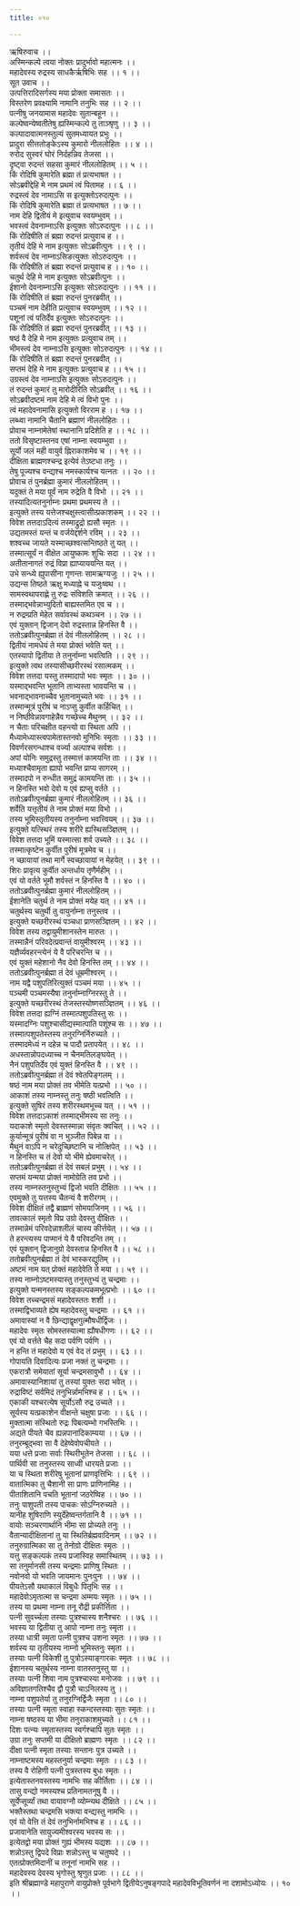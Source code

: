 ```yaml
---
title: ०१०

---
```

ऋषिरुवाच ।।  
अस्मिन्कल्पे त्वया नोक्तः प्रादुर्भावो महात्मनः ।।  
महादेवस्य रुद्रस्य साधकैर्ऋषिभिः सह ।। १ ।।  
सूत उवाच ।।  
उत्पत्तिरादिसर्गस्य मया प्रोक्ता समासतः ।।  
विस्तरेण प्रवक्ष्यामि नामानि तनुभिः सह ।। २ ।।  
पत्नीषु जनयामास महादेवः सुतान्बहून ।।  
कल्पेष्वन्येष्वतीतेषु ह्यस्मिन्कल्पे तु ताञ्श्रृणु ।। ३ ।।  
कल्पादावात्मनस्तुल्यं सुतमध्यायत प्रभुः ।।  
प्रादुरा सीत्ततोङ्केऽस्य कुमारो नीललोहितः ।। ४ ।।  
रुरोद सुस्वरं घोरं निर्दहन्निव तेजसा ।।  
दृष्ट्वा रुदन्तं सहसा कुमारं नीललोहितम् ।। ५ ।।  
किं रोदिषि कुमारेति ब्रह्मा तं प्रत्यभाषत ।।  
सोऽब्रवीद्देहि मे नाम प्रथमं त्वं पितामह ।। ६ ।।  
रुद्रस्त्वं देव नामाऽसि स इत्युक्तोऽरुदत्पुनः ।।  
किं रोदिषि कुमारेति ब्रह्मा तं प्रत्यभाषत ।। ७ ।।  
नाम देहि द्वितीयं मे इत्युवाच स्वयम्भुवम् ।।  
भवस्त्वं देवनाम्नाऽसि इत्युक्तः सोऽरुदत्पुनः ।। ८ ।।  
किं रोदिषीति तं ब्रह्मा रुदन्तं प्रत्युवाच ह ।।  
तृतीयं देहि मे नाम इत्युक्तः सोऽब्रवीत्पुनः ।। ९ ।।  
शर्वस्त्वं देव नाम्नाऽसिङत्युक्तः सोऽरुदत्पुनः ।।  
किं रोदिषीति तं ब्रह्मा रुदन्तं प्रत्युवाच ह ।। १० ।।  
चतुर्थ देहि मे नाम इत्युक्तः सोऽब्रवीत्पुनः ।।  
ईशानो देवनाम्नाऽसि इत्युक्तः सोऽरुदत्पुनः ।। ११ ।।  
किं रोदिषीति तं ब्रह्मा रुदन्तं पुनरब्रवीत् ।।  
पञ्चमं नाम देहीति प्रत्युवाच स्वयम्भुवम् ।। १२ ।।  
पशूनां त्वं पतिर्देव इत्युक्तः सोऽरुदत्पुनः ।।  
किं रोदिषीति तं ब्रह्मा रुदन्तं पुनरब्रवीत् ।। १३ ।।  
षष्ठं वै देहि मे नाम इत्युक्तः प्रत्युवाच तम् ।।  
भीमस्त्वं देव नाम्नाऽसि इत्युक्तः सोऽरुदत्पुनः ।। १४ ।।  
किं रोदिषीति तं ब्रह्मा रुदन्तं पुनरब्रवीत् ।।  
सप्तमं देहि मे नाम इत्युक्तः प्रत्युवाच ह ।। १५ ।।  
उग्रस्त्वं देव नाम्नाऽसि इत्युक्तः सोऽरुदत्पुनः ।।  
तं रुदन्तं कुमारं तु मारोदीरिति सोऽब्रवीत् ।। १६ ।।  
सोऽब्रवीदष्टमं नाम देहि मे त्वं विभो पुनः ।।  
त्वं महादेवनामासि इत्युक्तो विरराम ह ।। १७ ।।  
लब्ध्वा नामानि चैतानि ब्रह्माणं नीललोहितः ।।  
प्रोवाच नाम्नामेतेषां स्थानानि प्रदिशेति ह ।। १८ ।।  
ततो विसृष्टास्तनव एषां नाम्ना स्वयम्भुवा ।।  
सूर्यो जलं मही वायुर्व ह्निराकाशमेव च ।। १९ ।।  
दीक्षिता ब्राह्मणश्चन्द्र इत्येवं तेऽष्टधा तनुः ।।  
तेषु पूज्यश्च वन्द्यश्च नमस्कार्यश्च यत्नतः ।। २० ।।  
प्रोवाच तं पुनर्ब्रह्मा कुमारं नीललोहितम् ।।  
यदुक्तं ते मया पूर्वं नाम रुद्रेति वै विभो ।। २१ ।।  
तस्यादित्यतनुर्नाम्नः प्रथमा प्रथमस्य ते ।।  
इत्युक्ते तस्य यत्तेजश्चक्षुस्त्वासीत्प्रकाशकम् ।। २२ ।।  
विवेश तत्तदाऽदित्यं तस्माद्रुद्रो ह्यसौ स्मृतः ।।  
उद्यतमस्तं यन्तं च वर्जयेद्दर्शने रविम् ।। २३ ।।  
शश्वच्च जायते यस्माच्छश्वत्सन्तिष्ठते तु यत् ।।  
तस्मात्सूर्यं न वीक्षेत आयुष्कामः शुचिः सदा ।। २४ ।।  
अतीतानागतं रुद्रं विप्रा ह्याप्याययन्ति यत् ।।  
उभे सन्ध्ये ह्युपासीना गृणन्तः सामऋग्यजुः ।। २५ ।।  
उद्यन्स तिष्ठते ऋक्षु मध्याह्ने च यजुःष्वथ ।।  
सामस्वथापराह्णे तु रुद्रः संविशति क्रमात् ।। २६ ।।  
तस्माद्भवेन्नाभ्युदितो बाह्यस्तमित एव च ।।  
न रुद्रम्प्रति मेहेत सर्वावस्थं कथञ्चन ।। २७ ।।  
एवं युक्तान् द्विजान् देवो रुद्रस्तान्न हिनस्ति वै ।।  
ततोऽब्रवीत्पुनर्ब्रह्मा तं देवं नीललोहितम् ।। २८ ।।  
द्वितीयं नामधेयं ते मया प्रोक्तं भवेति यत् ।।  
एतस्यापो द्वितीया ते तनुर्नाम्ना भवत्विति ।। २९ ।।  
इत्युक्ते त्वथ तस्यासीच्छरीरस्थं रसात्मकम् ।।  
विवेश तत्तदा यस्तु तस्मादापो भवः स्मृतः ।। ३० ।।  
यस्माद्भवन्ति भूतानि ताभ्यस्ता भावयन्ति च ।।  
भवनाद्भावनाच्चैव भूतानामुच्यते भवः ।। ३१ ।।  
तस्मान्मूत्रं पुरीषं च नाऽप्सु कुर्वीत कर्हिचित् ।।  
न निष्ठीवेन्नावगाहेन्नैव गच्छेच्च मैथुनम् ।। ३२ ।।  
न चैताः परिचक्षीत वहन्त्यो वा स्थिता अपि ।।  
मैध्यामेध्यास्त्वपामेतास्तनवो मुनिभिः स्मृताः ।। ३३ ।।  
विवर्णरसगन्धाश्च वर्ज्या अल्पाश्च सर्वशः ।।  
अपां योनिः समुद्रस्तु तस्मात्तं कामयन्ति ताः ।। ३४ ।।  
मध्याश्चैवामृता ह्यापो भवन्ति प्राप्य सागरम् ।।  
तस्मादपो न रुन्धीत समुद्रं कामयन्ति ताः ।। ३५ ।।  
न हिनस्ति भवो देवो य एवं ह्यप्सु वर्तते ।।  
ततोऽब्रवीत्पुनर्ब्रह्मा कुमारं नीललोहितम् ।। ३६ ।।  
शर्वेति यत्तृतीयं ते नाम प्रोक्तं मया विभो ।।  
तस्य भूमिस्तृतीयस्य तनुर्नाम्ना भवत्त्वियम् ।। ३७ ।।  
इत्युक्ते यत्स्थिरं तस्य शरीरे ह्यस्थिसञ्ज्ञितम् ।।  
विवेश तत्तदा भूमिं यस्मात्सा शर्व उच्यते ।। ३८ ।।  
तस्मात्कृष्टेन कुर्वीत पुरीषं मूत्रमेव च ।।  
न च्छायायां तथा मार्गे स्वच्छायायां न मेहयेत् ।। ३९ ।।  
शिरः प्रावृत्य कुर्वीत अन्तर्धाय तृणैर्महीम् ।।  
एवं यो वर्तते भूमौ शर्वस्तं न हिनस्ति वै ।। ४० ।।  
ततोऽब्रवीत्पुनर्ब्रह्मा कुमारं नीललोहितम् ।।  
ईशानेति चतुर्थ ते नाम प्रोक्तं मयेह यत् ।। ४१ ।।  
चतुर्थस्य चतुर्थी तु वायुर्नाम्ना तनुस्तव ।।  
इत्युक्ते यच्छरीरस्थं पञ्चधा प्राणसञ्ज्ञितम् ।। ४२ ।।  
विवेश तस्य तद्वायुमीशानस्तेन मारुतः ।।  
तस्मान्नैनं परिवदेत्प्रवान्तं वायुमीश्वरम् ।। ४३ ।।  
यज्ञैर्व्यवहरन्त्येनं ये वै परिचरन्ति च ।।  
एवं युक्तं महेशानो नैव देवो हिनस्ति तम् ।। ४४ ।।  
ततोऽब्रवीत्पुनर्ब्रह्मा तं देवं धूम्रमीश्वरम् ।।  
नाम यद्वै पशुपतिरित्युक्तं पञ्चमं मया ।। ४५ ।।  
पञ्चमी पञ्चमस्यैषा तनुर्नाम्नाग्निरस्तु ते ।।  
इत्युक्ते यच्छरीरस्थं तेजस्तस्योष्णसञ्ज्ञितम् ।। ४६ ।।  
विवेश तत्तदा ह्यग्निं तस्मात्पशुपतिस्तु सः ।।  
यस्मादग्निः पशुश्चासीद्यस्मात्पाति पशूंश्च सः ।। ४७ ।।  
तस्मात्पशुपतेस्तस्य तनुरग्निर्निरुच्यते ।।  
तस्मादमेध्यं न दहेन्न च पादौ प्रतापयेत् ।। ४८ ।।  
अधस्तान्नोपदध्याच्च न चैनमतिलङ्घयेत् ।।  
नैनं पशुपतिर्देव एवं युक्तं हिनस्ति वै ।। ४९ ।।  
ततोऽब्रवीत्पुनर्ब्रह्मा तं देवं श्वेतपिङ्गलम् ।।  
षष्ठं नाम मया प्रोक्तं तव भीमेति यत्प्रभो ।। ५० ।।  
आकाशं तस्य नाम्नस्तु तनुः षष्ठी भवत्विति ।।  
इत्युक्ते सुषिरं तस्य शरीरस्थमभूच्च यत् ।। ५१ ।।  
विवेश तत्तदाऽकाशं तस्माद्भीमस्य सा तनुः ।।  
यदाकाशे स्मृतो देवस्तस्मान्ना संवृतः क्वचित् ।। ५२ ।।  
कुर्यान्मूत्रं पुरीषं वा न भुञ्जीत पिबेन्न वा ।।  
मैथुनं वाऽपि न चरेदुच्छिष्टानि च नोत्क्षिपेत् ।। ५३ ।।  
न हिनस्ति च तं देवो यो भीमे ह्येवमाचरेत् ।।  
ततोऽब्रवीत्पुनर्ब्रह्मा तं देवं सबलं प्रभुम् ।। ५४ ।।  
सप्तमं यन्मया प्रोक्तं नामोग्रेति तव प्रभो ।।  
तस्य नाम्नस्तनुस्तुभ्यं द्विजो भवति दीक्षितः ।। ५५ ।।  
एवमुक्ते तु यत्तस्य चैतन्यं वै शरीरगम् ।।  
विवेश दीक्षितं तद्वै ब्राह्मणं सोमयाजिनम् ।। ५६ ।।  
तावत्कालं स्मृतो विप्र उग्रो देवस्तु दीक्षितः ।।  
तस्मान्नेमं परिवदेन्नाश्लीलं चास्य कीर्त्तयेत् ।। ५७ ।।  
ते हरन्त्यस्य पाप्मानं ये वै परिवदन्ति तम् ।।  
एवं युक्तान् द्विजानुग्रो देवस्तान्न हिनस्ति वै ।। ५८ ।।  
ततोब्रवीत्पुनर्ब्रह्मा तं देवं भास्करद्युतिम् ।।  
अष्टमं नाम यत् प्रोक्तं महादेवेति ते मया ।। ५९ ।।  
तस्य नाम्नोऽष्टमस्यास्तु तनुस्तुभ्यं तु चन्द्रमाः ।।  
इत्युक्ते यन्मनस्तस्य सङ्कल्पकमभूत्प्रभोः ।। ६० ।।  
विवेश तच्चन्द्रमसं महादेवस्ततः शशी ।।  
तस्माद्विभाव्यते ह्येष महादेवस्तु चन्द्रमाः ।। ६१ ।।  
अमावास्यां न वै छिन्द्याद्वृक्षगुल्मौषधीर्द्विजः ।।  
महादेवः स्मृतः सोमस्तस्यात्मा ह्यौषधीगणः ।। ६२ ।।  
एवं यो वर्त्तते चैह सदा पर्वणि पर्वणि ।।  
न हन्ति तं महादेवो य एवं वेद तं प्रभुम् ।। ६३ ।।  
गोपायति दिवादित्यः प्रजा नक्तं तु चन्द्रमाः ।।  
एकरात्रौ समेयातां सूर्या चन्द्रमसावुभौ ।। ६४ ।।  
अमावास्यानिशायां तु तस्यां युक्तः सदा भवेत् ।।  
रुद्राविष्टं सर्वमिदं तनुभिर्न्नामभिश्च ह ।। ६५ ।।  
एकाकी यश्चरत्येष सूर्योऽसौ रुद्र उच्यते ।।  
सूर्यस्य यत्प्रकाशेन वीक्षन्ते चक्षुषा प्रजाः ।। ६६ ।।  
मुक्तात्मा संस्थितो रुद्रः पिबत्यम्भो गभस्तिभिः ।।  
अद्यते पीयते चैव ह्यन्नपानादिकाम्यया ।। ६७ ।।  
तनुरम्बूद्भवा सा वै देहेष्वेवोपचीयते ।।  
यया धत्ते प्रजाः सर्वाः स्थिरीभूतेन तेजसा ।। ६८ ।।  
पार्थिवी सा तनुस्तस्य साध्वी धारयते प्रजाः ।।  
या च स्थिता शरीरेषु भूतानां प्राणवृत्तिभिः ।। ६९ ।।  
वातात्मिका तु चैशानी सा प्राणः प्राणिनामिह ।।  
पीताशितानि पचति भूतानां जठरेष्विह ।। ७० ।।  
तनुः पाशुपती तस्य पाचकः सोऽग्निरुच्यते ।।  
यानीह शुषिराणि स्युर्देहेष्वन्तर्गतानि वै ।। ७१ ।।  
वायोः सञ्चरणार्थानि भीमा सा प्रोच्यते तनुः ।।  
वैतान्यादीक्षितानां तु या स्थितिर्ब्रह्मवादिनाम् ।। ७२ ।।  
तनुरुग्रात्मिका सा तु तेनोग्रो दीक्षितः स्मृतः ।।  
यत्तु सङ्कल्पकं तस्य प्रजास्विह समास्थितम् ।। ७३ ।।  
सा तनुर्मानसी तस्य चन्द्रमाः प्राणिषु स्थितः ।।  
नवोनवो यो भवति जायमानः पुनःपुनः ।। ७४ ।।  
पीयतेऽसौ यथाकालं विबुधैः पितृभिः सह ।।  
महादेवोऽमृतात्मा स चन्द्रमा अम्मयः स्मृतः ।। ७५ ।।  
तस्य या प्रथमा नाम्ना तनू रौद्री प्रकीर्त्तिता ।।  
पत्नी सुवर्च्चला तस्याः पुत्रश्चास्य शनैश्चरः ।। ७६ ।।  
भवस्य या द्वितीया तु आपो नाम्ना तनुः स्मृता ।।  
तस्या धात्री स्मृता पत्नी पुत्रश्च उशना स्मृतः ।। ७७ ।।  
शर्वस्य या तृतीयस्य नाम्नो भूमिस्तनुः स्मृता ।।  
तस्याः पत्नी विकेशी तु पुत्रोऽस्याङ्गारकः स्मृतः ।। ७८ ।।  
ईशानस्य चतुर्थस्य नाम्ना वातस्तनुस्तु या ।।  
तस्याः पत्नी शिवा नाम पुत्रश्चास्या मनोजवः ।। ७९ ।।  
अविज्ञातगतिश्चैव द्वौ पुत्रौ चाऽनिलस्य तु ।।  
नाम्ना पशुपतेर्या तु तनुरग्निर्द्विजैः स्मृता ।। ८० ।।  
तस्याः पत्नी स्मृता स्वाहा स्कन्दस्तस्याः सुतः स्मृतः ।।  
नाम्ना षष्ठस्य या भीमा तनुराकाशमुच्यते ।। ८१ ।।  
दिशः पत्न्यः स्मृतास्तस्य स्वर्गश्चापि सुतः स्मृतः ।।  
उग्रा तनुः सप्तमी या दीक्षितो ब्राह्मणः स्मृतः ।। ८२ ।।  
दीक्षा पत्नी स्मृता तस्याः सन्तानः पुत्र उच्यते ।।  
नाम्नाष्टमस्य महस्तनुर्या चन्द्रमाः स्मृतः ।। ८३ ।।  
तस्य वै रोहिणी पत्नी पुत्रस्तस्य बुधः स्मृतः ।।  
इत्येतास्तनवस्तस्य नामभिः सह कीर्तिताः ।। ८४ ।।  
तासु वन्द्यो नमस्यश्च प्रतिनामतनूषु वै ।।  
सूर्येप्सूर्व्यां तथा वायावग्नौ व्योम्न्यथ दीक्षिते ।। ८५ ।।  
भक्तैस्तथा चन्द्रमसि भक्त्या वन्द्यस्तु नामभिः ।।  
एवं यो वेत्ति तं देवं तनुभिर्नामभिश्च ह ।। ८६ ।।  
प्रजावानेति सायुज्यमीश्वरस्य भवस्य सः ।।  
इत्येतद्वो मया प्रोक्तं गुह्यं भीमस्य यद्यशः ।। ८७ ।।  
शन्नोऽस्तु द्विपदे विप्राः शन्नोऽस्तु च चतुष्पदे ।।  
एतत्प्रोक्तमिदानीं च तनूनां नामभि सह ।।  
महादेवस्य देवस्य भृगोस्तु श्रृणुत प्रजाः ।। ८८ ।।  
इति श्रीब्रह्माण्डे महापुराणे वायुप्रोक्ते पूर्वभागे द्वितीयेऽनुषङ्गपादे महादेवविभूतिवर्णनं ना दशामोऽध्योयः ।। १० ।।